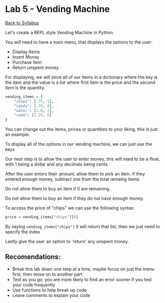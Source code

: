 # <a id="top"></a>Lab 5 - Vending Machine

[Back to Syllabus](https://github.com/PdxCodeGuild/Programming102#top)

Let's create a REPL style Vending Machine in Python.

You will need to have a main menu, that displays the options to the user:

-   Display Items
-   Insert Money
-   Purchase Item
-   Return unspent money

For displaying, we will store all of our items in a dictionary where the key is the item and the value is a list where first item is the price and the second item is the quantity.

```python
vending_items = {
    "chips": [.75, 5],
    "candy": [.75, 8],
    "water": [1.0, 2],
    "soda": [1.25, 0]
}
```

You can change out the items, prices or quantities to your liking, this is just an example.

To display all of the options in our vending machine, we can just use the keys

Our next step is to allow the user to enter money, this will need to be a float, with 1 being a dollar and any decimals being cents.

After the user enters their amount, allow them to pick an item. If they entered enough money, subtract one from the total remaing items.

Do not allow them to buy an item if 0 are remaining.

Do not allow them to buy an item if they do not have enough money.

To access the price of "chips" we can use the following syntax:

```python
price = vending_items["chips"][0]
```

By saying `vending_items["chips"]` it will return that list, then we just need to specify the index

Lastly give the user an option to 'return' any unspent money.

## Recomendations:

-   Break this lab down one step at a time, maybe focus on just the menu first, then move on to another part
-   Test as you go, you are more likely to find an error sooner if you test your code frequently
-   Use functions to help break up code
-   Leave comments to explain your code
